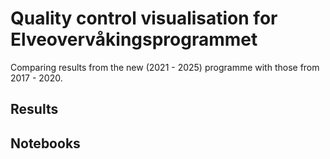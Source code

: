 # Quality control visualisation for Elveovervåkingsprogrammet

Comparing results from the new (2021 - 2025) programme with those from 2017 - 2020.

## Results


## Notebooks
